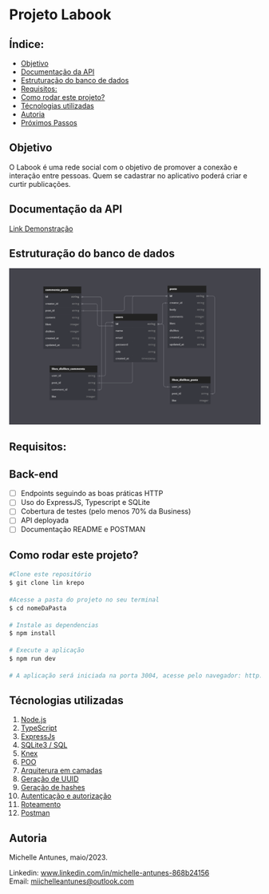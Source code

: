 # Projeto Labook

## Índice:

- <a href="#Objetivo"> Objetivo </a>
- <a href="#Documentação da API"> Documentação da API </a>
- <a href="#Estruturação do banco de dados"> Estruturação do banco de dados </a>
- <a href="#Requisitos"> Requisitos: </a>
- <a href="#Como rodar este projeto?"> Como rodar este projeto? </a>
- <a href="#Técnologias utilizadas"> Técnologias utilizadas </a>
- <a href="#Autoria"> Autoria </a>
- <a href="#Próximos Passos"> Próximos Passos </a>

## Objetivo

O Labook é uma rede social com o objetivo de promover a conexão e interação entre pessoas. Quem se cadastrar no aplicativo poderá criar e curtir publicações.

## Documentação da API

[Link Demonstração](https://documenter.getpostman.com/view/25825355/2s93m8z19F)

## Estruturação do banco de dados

![projeto-labook](./assets/diagram.png)

## Requisitos:

## Back-end

- [ ] Endpoints seguindo as boas práticas HTTP
- [ ] Uso do ExpressJS, Typescript e SQLite
- [ ] Cobertura de testes (pelo menos 70% da Business)
- [ ] API deployada
- [ ] Documentação README e POSTMAN

## Como rodar este projeto?

```bash
#Clone este repositório
$ git clone lin krepo

#Acesse a pasta do projeto no seu terminal
$ cd nomeDaPasta

# Instale as dependencias
$ npm install

# Execute a aplicação
$ npm run dev

# A aplicação será iniciada na porta 3004, acesse pelo navegador: http://localhost:3003

```

## Técnologias utilizadas

1. [Node.js](https://nodejs.org/en)
2. [TypeScript](https://www.typescriptlang.org/)
3. [ExpressJs](https://expressjs.com/)
4. [SQLite3 / SQL](https://sqlite.org/index.html)
5. [Knex](https://knexjs.org/)
6. [POO](https://pt.wikipedia.org/wiki/Programa%C3%A7%C3%A3o_orientada_a_objetos)
7. [Arquiterura em camadas](https://pt.wikipedia.org/wiki/Arquitetura_multicamada)
8. [Geração de UUID](https://pt.wikipedia.org/wiki/Identificador_%C3%BAnico_universal)
9. [Geração de hashes](https://pt.wikipedia.org/wiki/Fun%C3%A7%C3%A3o_hash_criptogr%C3%A1fica)
10. [Autenticação e autorização](https://pt.wikipedia.org/wiki/Autoriza%C3%A7%C3%A3o)
11. [Roteamento](https://acervolima.com/roteamento-em-node-js/)
12. [Postman](https://www.postman.com/)

## Autoria

Michelle Antunes, maio/2023.
<br>

Linkedin: www.linkedin.com/in/michelle-antunes-868b24156
<br>
Email: miichelleantunes@outlook.com
